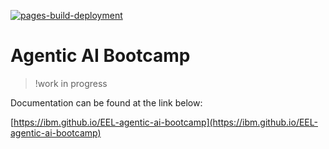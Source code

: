 [![pages-build-deployment](https://github.com/IBM/EEL-agentic-ai-bootcamp/actions/workflows/pages/pages-build-deployment/badge.svg)](https://github.com/IBM/EEL-agentic-ai-bootcamp/actions/workflows/pages/pages-build-deployment)
# Agentic AI Bootcamp

>!work in progress

Documentation can be found at the link below: 

[https://ibm.github.io/EEL-agentic-ai-bootcamp](https://ibm.github.io/EEL-agentic-ai-bootcamp)
